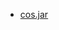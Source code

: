 - [cos.jar](https://resources.oreilly.com/examples/9781565923911/-/tree/6018647acabfb5e90addcb43cfa833b31aa011ba/lib)
